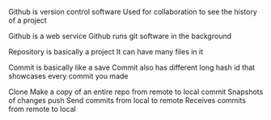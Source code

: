 Github is version control software
Used for collaboration to see the history of a project

Github is a web service
Github runs git software in the background

Repository is basically a project
It can have many files in it

Commit is basically like a save
Commit also has different long hash id that showcases every commit you made


Clone
Make a copy of an entire repo from remote to local
commit
Snapshots of changes
push
Send commits from local to remote
Receives commits from remote to local
